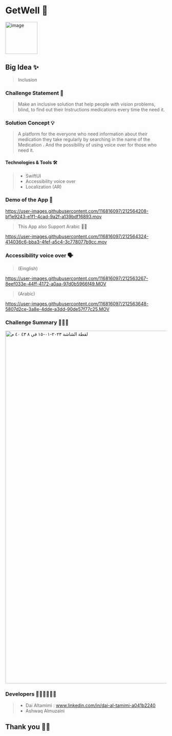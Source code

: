 # GetWell 💊
<img width="100" alt="image" src="https://user-images.githubusercontent.com/116816097/212569041-087b69f1-37c2-4605-b4c5-7e1dbfcee514.png">


## Big Idea ✨
> Inclusion
### Challenge Statement 🎯
>Make an inclusive solution that help people with vision problems, blind, to find out their Instructions medications every time the need it. 
### Solution Concept 💡
>A platform for the everyone who need information about their medication they take regularly
 by searching in the name of the Medication ، And the possibility of using voice over for those who need it.
 
#### Technologies & Tools 🛠️
> - SwiftUI
> - Accessibility voice over
> - Localization (AR)


### Demo of the App 🎥

https://user-images.githubusercontent.com/116816097/212564208-bf1e9243-e1f1-4cad-9a2f-a139bdf16893.mov

>This App also Support Arabic ☝🏻

https://user-images.githubusercontent.com/116816097/212564324-414036c6-bba3-4fef-a5c4-3c778077b9cc.mov

### Accessibility voice over 🗣️
> (Einglish)

https://user-images.githubusercontent.com/116816097/212563267-8eef033e-44ff-4172-a0aa-97d0b5966f49.MOV

> (Arabic)

https://user-images.githubusercontent.com/116816097/212563648-5807d2ce-3a8e-4dde-a3dd-90de57f77c25.MOV


### Challenge Summary 💁🏻‍♀️
<img width="1101" alt="‏لقطة الشاشة ٢٠٢٣-٠١-١٥ في ٨ ٤٣ ٤٠ م" src="https://user-images.githubusercontent.com/116816097/212557787-b85d07f1-b79e-4527-8800-d196d8e5be02.png">

### Developers 👩🏻‍💻👩🏻‍💻
>- Dai Altamimi : www.linkedin.com/in/dai-al-tamimi-a041b2240
>- Ashwaq Almuzaini

## Thank you 🫶🏼
